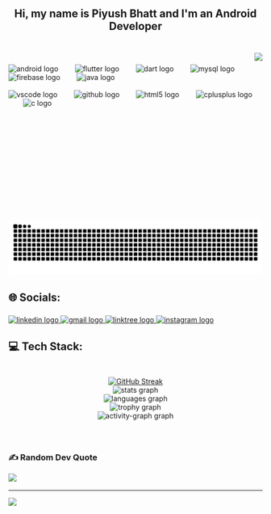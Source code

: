 
<br clear="both">

<h2 align="center">Hi, my name is Piyush Bhatt and I'm an Android Developer</h2>

###
<br>

<img align="right" height="330" src="https://camo.githubusercontent.com/46a56148f0d6ff15d7cab76a6f6240d0d2f7f13dbb6c3ad3e4fd7ba3b430891b/68747470733a2f2f6d656469612e67697068792e636f6d2f6d656469612f3235497463726375776b7971336f6875624a2f67697068792e6769663f6369643d373930623736313139797735676178773465786c686f696e6f63763036306639383573616570706e6f7179396b70386c2665703d76315f676966735f736561726368267269643d67697068792e6769662663743d67"  />

###

<div align="left">
  <img src="https://cdn.simpleicons.org/android/3DDC84" height="55" alt="android logo"  />
  <img width="25" />
  <img src="https://cdn.jsdelivr.net/gh/devicons/devicon/icons/flutter/flutter-original.svg" height="50" alt="flutter logo"  />
  <img width="25" />
  <img src="https://cdn.jsdelivr.net/gh/devicons/devicon/icons/dart/dart-original.svg" height="50" alt="dart logo"  />
  <img width="25" />
  <img src="https://skillicons.dev/icons?i=mysql" height="50" alt="mysql logo"  />
  <img width="25" />
  <img src="https://cdn.jsdelivr.net/gh/devicons/devicon/icons/firebase/firebase-plain-wordmark.svg" height="50" alt="firebase logo"  />
  <img width="25" />
  <img src="https://cdn.jsdelivr.net/gh/devicons/devicon/icons/java/java-original.svg" height="50" alt="java logo"  />
  <img width="25" />
  <br>
  <br>
  <img src="https://cdn.jsdelivr.net/gh/devicons/devicon/icons/vscode/vscode-original.svg" height="50" alt="vscode logo"  />
  <img width="25" />
  <img src="https://skillicons.dev/icons?i=github" height="50" alt="github logo"  />
  <img width="25" />
  <img src="https://cdn.simpleicons.org/html5/E34F26" height="50" alt="html5 logo"  />
  <img width="25" />
  <img src="https://cdn.simpleicons.org/c++/00599C" height="50" alt="cplusplus logo"  />
  <img width="25" />
  <img src="https://cdn.jsdelivr.net/gh/devicons/devicon/icons/c/c-plain.svg" height="50" alt="c logo"  />
</div>

###
###
<br>

###
<img src="https://raw.githubusercontent.com/Piyushbhatt7/Piyushbhatt7/output/snake.svg" alt="Snake animation" />

###

<h2 align="left">🌐 Socials:</h2>

###

<div align="left">
  <a href="https://www.linkedin.com/in/piyush-bhatt-024221253/" target="_blank">
    <img src="https://img.shields.io/static/v1?message=LinkedIn&logo=linkedin&label=&color=0077B5&logoColor=white&labelColor=&style=for-the-badge" height="32" alt="linkedin logo"  />
  </a>
  <a href="https://mail.google.com/mail/u/0/#inbox?compose=CllgCKCBjtxMdsxnfmZkRFMPbTkzStpjHqxNrDXPKZKqLGkkJxzHXQtTfdCrqHkkpTJDGddWVqB" target="_blank">
    <img src="https://img.shields.io/static/v1?message=Gmail&logo=gmail&label=&color=D14836&logoColor=white&labelColor=&style=for-the-badge" height="32" alt="gmail logo"  />
  </a>
  <a href="https://linktr.ee/piyushbhatt16?fbclid=PAZXh0bgNhZW0CMTEAAab02bBZRFwXyBAWqOocp3WGzFvA-i7TycVnIXUn63zu8QAn6ilgaoBJzCA_aem_8Z2XnU7w1F6WrQJtJJhbow" target="_blank">
    <img src="https://img.shields.io/static/v1?message=Linktree&logo=linktree&label=&color=1de9b6&logoColor=white&labelColor=&style=for-the-badge" height="32" alt="linktree logo"  />
  </a>
  <a href="https://www.instagram.com/piusbhatt" target="_blank">
    <img src="https://img.shields.io/static/v1?message=Instagram&logo=instagram&label=&color=E4405F&logoColor=white&labelColor=&style=for-the-badge" height="32" alt="instagram logo"  />
  </a>
</div>

###

<h2 align="left">💻 Tech Stack:</h2>

###

<br clear="both">

<div align="center">
 <a href="https://git.io/streak-stats"><img src="https://git-hub-streak-stats.vercel.app?user=Piyushbhatt7&theme=neon-dark&hide_border=true" alt="GitHub Streak" /></a><br>
  <img src="https://github-readme-stats.vercel.app/api?username=Piyushbhatt7&hide_title=false&hide_rank=false&show_icons=true&include_all_commits=true&count_private=true&disable_animations=false&theme=vision-friendly-dark&locale=en&hide_border=true&order=1" height="200" alt="stats graph" /> <br>
  <img src="https://github-readme-stats.vercel.app/api/top-langs?username=Piyushbhatt7&locale=en&hide_title=false&layout=compact&card_width=320&langs_count=6&theme=vision-friendly-dark&hide_border=true&order=2" height="200" alt="languages graph" /> <br>
  <img src="https://github-profile-trophy.vercel.app?username=Piyushbhatt7&theme=juicyfresh&column=-1&row=1&margin-w=7&margin-h=9&no-bg=false&no-frame=false&order=4" height="150" alt="trophy graph" /> <br>
  <img src="https://github-readme-activity-graph.vercel.app/graph?username=Piyushbhatt7&radius=14&theme=high-contrast&area=true&order=5&hide_border=true&hide_title=false" height="300" alt="activity-graph graph"  />
</div>

###

<br clear="both">


###
### ✍️ Random Dev Quote
![](https://quotes-github-readme.vercel.app/api?type=horizontal&theme=radical)

---
[![](https://visitcount.itsvg.in/api?id=Piyushbhatt7&icon=6&color=10)](https://visitcount.itsvg.in)

<!-- Proudly created with GPRM ( https://gprm.itsvg.in ) -->
